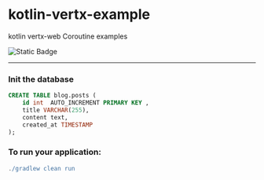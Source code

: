 # kotlin-vertx-example
kotlin vertx-web Coroutine examples

![Static Badge](https://img.shields.io/badge/vert.x-3.7.0-purple.svg)




---

### Init the database

```sql
CREATE TABLE blog.posts (
    id int  AUTO_INCREMENT PRIMARY KEY ,
    title VARCHAR(255),
    content text,
    created_at TIMESTAMP 
);

```

### To run your application:

```groovy
./gradlew clean run
```


